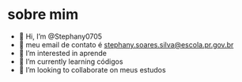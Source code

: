 # sobre mim
- 👋 Hi, I’m @Stephany0705
- 📧 meu email de contato é stephany.soares.silva@escola.pr.gov.br
- 👀 I’m interested in aprende
- 🌱 I’m currently learning códigos
- 💞️ I’m looking to collaborate on meus estudos


<!---
Stephany0705/Stephany0705 is a ✨ special ✨ repository because its `README.md` (this file) appears on your GitHub profile.
You can click the Preview link to take a look at your changes.
--->
